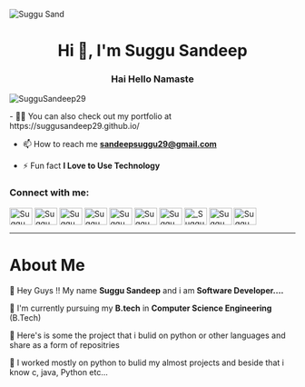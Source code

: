 ![Suggu Sand](https://user-images.githubusercontent.com/68318127/118538926-6ee84980-b76c-11eb-9fdd-01f41dcf9686.jpg)

<h1 align="center">Hi 👋, I'm Suggu Sandeep</h1>
<h3 align="center">Hai Hello Namaste</h3>

<p align="left"> <img src="https://komarev.com/ghpvc/?username=SugguSandeep29&label=Profile%20views&color=129e00&style=plastic" alt="SugguSandeep29" /> </p>
- 👨‍💻 You can also check out my portfolio at https://suggusandeep29.github.io/

- 📫 How to reach me **sandeepsuggu29@gmail.com**

- ⚡ Fun fact **I Love to Use Technology**

<h3 align="left">Connect with me:</h3>
<p align="left">
  <a href="https://www.hackerearth.com/@suggu3" target="_blank"><img align="center" src="https://cdn.jsdelivr.net/npm/simple-icons@3.0.1/icons/hackerearth.svg" alt="Suggu Sandeep" height="30" width="40" /></a>
  <a href="https://www.hackerrank.com/KLU_180030167" target="_blank"><img align="center" src="https://cdn.jsdelivr.net/npm/simple-icons@3.0.1/icons/hackerrank.svg" alt="Suggu Sandeep" height="30" width="40" /></a>
  <a href="https://leetcode.com/klu_180030167/" target="_blank"><img align="center" src="https://cdn.jsdelivr.net/npm/simple-icons@3.0.1/icons/leetcode.svg" alt="Suggu Sandeep" height="30" width="40" /></a>
  <a href="https://sandeepsuggu29.medium.com/" target="_blank"><img align="center" src="https://cdn.jsdelivr.net/npm/simple-icons@3.0.1/icons/medium.svg" alt="Suggu Sandeep" height="30" width="40" /></a>
  <a href="https://www.linkedin.com/in/suggu-sandeep-4b572a1a1/" target="_blank"><img align="center" src="https://cdn.jsdelivr.net/npm/simple-icons@3.0.1/icons/linkedin.svg" alt="Suggu Sandeep" height="30" width="40" /></a>
  <a href="https://github.com/SugguSandeep29" target="_blank"><img align="center" src="https://cdn.jsdelivr.net/npm/simple-icons@3.0.1/icons/github.svg" alt="Suggu Sandeep" height="30" width="40" /></a>
  <a href="https://t.me/Sandeep_2022" target="_blank"><img align="center" src="https://cdn.jsdelivr.net/npm/simple-icons@3.0.1/icons/telegram.svg" alt="Suggu Sandeep" height="30" width="40" /></a>
  <a href="https://www.instagram.com/sandeepreddysuggu/?hl=en" target="_blank"><img align="center" src="https://cdn.jsdelivr.net/npm/simple-icons@3.0.1/icons/instagram.svg" alt="_Suggu Sandeep" height="30" width="40" /></a>
  <a href="https://mobile.twitter.com/suggu_sandeep" target="_blank"><img align="center" src="https://cdn.jsdelivr.net/npm/simple-icons@3.0.1/icons/twitter.svg" alt="Suggu Sandeep" height="30" width="40" /></a>
  <a href="https://www.youtube.com/channel/UCut7DKUZFQyiyCq71E1QaQQ" target="_blank"><img align="center" src="https://cdn.jsdelivr.net/npm/simple-icons@3.0.1/icons/youtube.svg" alt="Suggu Sandeep" height="30" width="40" /></a>
  </p>

<hr>
<h1><b>About Me</b></h1>
<p><g-emoji class="g-emoji" alias="pushpin" fallback-src="https://github.githubassets.com/images/icons/emoji/unicode/1f4cc.png">📌</g-emoji> Hey Guys !! My name <b>Suggu Sandeep</b> and i am <b>Software Developer....</b></p>
<p><g-emoji class="g-emoji" alias="pushpin" fallback-src="https://github.githubassets.com/images/icons/emoji/unicode/1f4cc.png">📌</g-emoji> I'm currently pursuing my <b>B.tech</b> in <b>Computer Science Engineering</b> (B.Tech)</p>
<p><g-emoji class="g-emoji" alias="pushpin" fallback-src="https://github.githubassets.com/images/icons/emoji/unicode/1f4cc.png">📌</g-emoji> Here's is some the project that i bulid on python or other languages and share as a form of repositries</p>
<p><g-emoji class="g-emoji" alias="pushpin" fallback-src="https://github.githubassets.com/images/icons/emoji/unicode/1f4cc.png">📌</g-emoji> I worked mostly on python to bulid my almost projects and beside that i know c, java, Python etc...</p>
